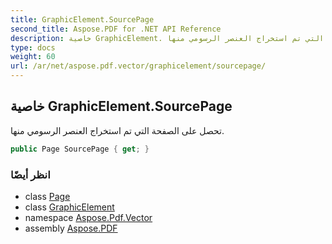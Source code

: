 ```yaml
---
title: GraphicElement.SourcePage
second_title: Aspose.PDF for .NET API Reference
description: خاصية GraphicElement. تحصل على الصفحة التي تم استخراج العنصر الرسومي منها
type: docs
weight: 60
url: /ar/net/aspose.pdf.vector/graphicelement/sourcepage/
---
```

## خاصية GraphicElement.SourcePage

تحصل على الصفحة التي تم استخراج العنصر الرسومي منها.

```csharp
public Page SourcePage { get; }
```

### انظر أيضًا

* class [Page](../../../aspose.pdf/page/)
* class [GraphicElement](../)
* namespace [Aspose.Pdf.Vector](../../../aspose.pdf.vector/)
* assembly [Aspose.PDF](../../../)
